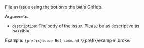 File an issue using the bot onto the bot's GitHub.

Arguments:
* `description`: The body of the issue. Please be as descriptive as possible.

Example: `{prefix}issue Bot command \`{prefix}example\` broke.`
